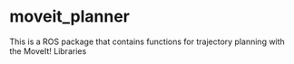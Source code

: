 # moveit_planner
This is a ROS package that contains functions for trajectory planning with the MoveIt! Libraries
